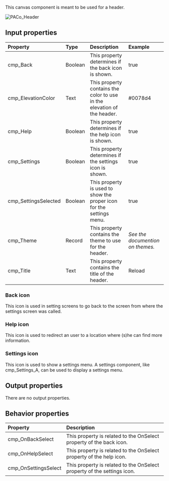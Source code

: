 This canvas component is meant to be used for a header.

![PACo_Header](https://user-images.githubusercontent.com/35654198/197222197-cffad482-52b7-483d-9d43-6bdc93954b28.png)

## **Input properties**

| Property | Type | Description | Example |
| :--- | :--- | :--- | :--- |
| cmp_Back | Boolean | This property determines if the back icon is shown. | true |
| cmp_ElevationColor | Text | This property contains the color to use in the elevation of the header. | #0078d4 |
| cmp_Help | Boolean | This property determines if the help icon is shown. | true |
| cmp_Settings | Boolean | This property determines if the settings icon is shown. | true |
| cmp_SettingsSelected | Boolean | This property is used to show the proper icon for the settings menu. | true |
| cmp_Theme | Record | This property contains the theme to use for the header. | *See the documention on themes.* |
| cmp_Title | Text | This property contains the title of the header. | Reload |

### Back icon
This icon is used in setting screens to go back to the screen from where the settings screen was called.

### Help icon
This icon is used to redirect an user to a location where (s)he can find more information.

### Settings icon
This icon is used to show a settings menu. A settings component, like cmp_Settings_A, can be used to display a settings menu.

## **Output properties**

There are no output properties.

## **Behavior properties**

| Property | Description |
| :--- | :--- |
| cmp_OnBackSelect | This property is related to the OnSelect property of the back icon. |
| cmp_OnHelpSelect | This property is related to the OnSelect property of the help icon. |
| cmp_OnSettingsSelect | This property is related to the OnSelect property of the settings icon. |
